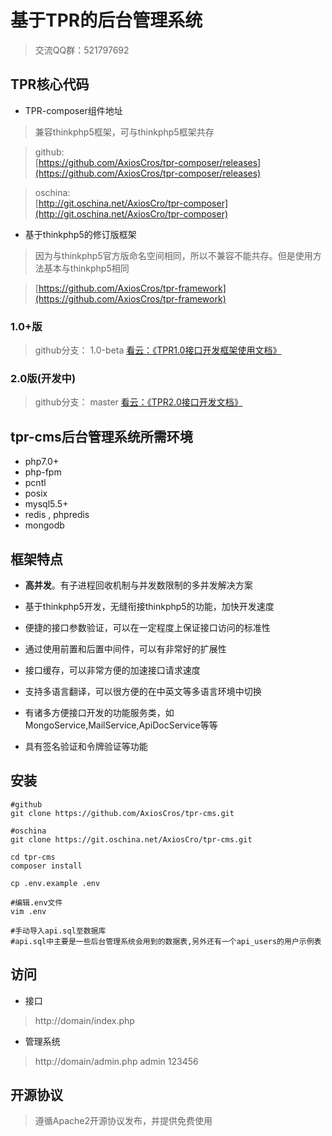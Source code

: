 基于TPR的后台管理系统
===============

> 交流QQ群：521797692

## TPR核心代码
- TPR-composer组件地址
> 兼容thinkphp5框架，可与thinkphp5框架共存

  > github:  
  > [https://github.com/AxiosCros/tpr-composer/releases](https://github.com/AxiosCros/tpr-composer/releases)

  > oschina:  
  > [http://git.oschina.net/AxiosCro/tpr-composer](http://git.oschina.net/AxiosCro/tpr-composer)

-  基于thinkphp5的修订版框架
> 因为与thinkphp5官方版命名空间相同，所以不兼容不能共存。但是使用方法基本与thinkphp5相同

> [https://github.com/AxiosCros/tpr-framework](https://github.com/AxiosCros/tpr-framework)

### 1.0+版
> github分支： 1.0-beta
> [看云：《TPR1.0接口开发框架使用文档》](http://www.kancloud.cn/axios/tpr)

### 2.0版(开发中)
> github分支： master
> [看云：《TPR2.0接口开发文档》](http://www.kancloud.cn/axios/tpr2)

## tpr-cms后台管理系统所需环境
* php7.0+ 
* php-fpm 
* pcntl
* posix 
* mysql5.5+
* redis , phpredis
* mongodb

## 框架特点
* **高并发**。有子进程回收机制与并发数限制的多并发解决方案

* 基于thinkphp5开发，无缝衔接thinkphp5的功能，加快开发速度

* 便捷的接口参数验证，可以在一定程度上保证接口访问的标准性

* 通过使用前置和后置中间件，可以有非常好的扩展性

* 接口缓存，可以非常方便的加速接口请求速度

* 支持多语言翻译，可以很方便的在中英文等多语言环境中切换

* 有诸多方便接口开发的功能服务类，如MongoService,MailService,ApiDocService等等

* 具有签名验证和令牌验证等功能

## 安装
``` shell
#github
git clone https://github.com/AxiosCros/tpr-cms.git

#oschina
git clone https://git.oschina.net/AxiosCro/tpr-cms.git

cd tpr-cms
composer install

cp .env.example .env

#编辑.env文件
vim .env

#手动导入api.sql至数据库
#api.sql中主要是一些后台管理系统会用到的数据表,另外还有一个api_users的用户示例表

```

## 访问
* 接口
 > http://domain/index.php
 
* 管理系统
 > http://domain/admin.php
 > admin
 > 123456

## 开源协议
> 遵循Apache2开源协议发布，并提供免费使用